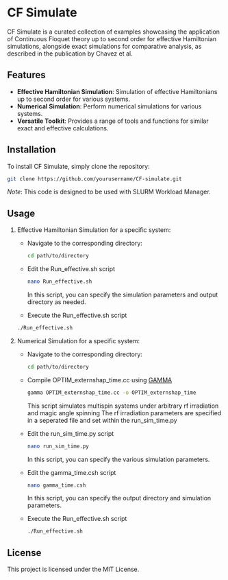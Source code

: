 # CF Simulate

CF Simulate is a curated collection of examples showcasing the application of Continuous Floquet theory up to second order for effective Hamiltonian simulations, alongside exact simulations for comparative analysis, as described in the publication by Chavez et al.

## Features

- **Effective Hamiltonian Simulation**: Simulation of effective Hamiltonians up to second order for various systems.
- **Numerical Simulation**: Perform numerical simulations for various systems.
- **Versatile Toolkit**: Provides a range of tools and functions for similar exact and effective calculations.

## Installation

To install CF Simulate, simply clone the repository:

```bash
git clone https://github.com/yourusername/CF-simulate.git
```

*Note*: This code is designed to be used with SLURM Workload Manager.

## Usage

1. Effective Hamiltonian Simulation for a specific system:

    - Navigate to the corresponding directory:
      
      ```bash
      cd path/to/directory
      ```
    - Edit the Run_effective.sh script

      ```bash
      nano Run_effective.sh 
      ```
      
      In this script, you can specify the simulation parameters and output directory as needed.

    - Execute the Run_effective.sh script
      
    ```bash
    ./Run_effective.sh
    ```


2. Numerical Simulation for a specific system:

    - Navigate to the corresponding directory:
      
      ```bash
      cd path/to/directory
      ```

    - Compile OPTIM_externshap_time.cc using [GAMMA](https://github.com/tesch1/GAMMA)

      ```bash
      gamma OPTIM_externshap_time.cc -o OPTIM_externshap_time
      ```
      
      This script simulates multispin systems under arbitrary rf irradiation and magic angle spinning
      The rf irradiation parameters are specified in a seperated file and set within the run_sim_time.py
      
    - Edit the run_sim_time.py script

      ```bash
      nano run_sim_time.py 
      ```
      
      In this script, you can specify the various simulation parameters.

   - Edit the gamma_time.csh script

      ```bash
      nano gamma_time.csh 
      ```
      
      In this script, you can specify the output directory and simulation parameters.

    - Execute the Run_effective.sh script
      
      ```bash
      ./Run_effective.sh
      ```

<!--Documentation
For detailed instructions and documentation on how to use CF Simulate, please refer to the Documentation file.-->

<!--
## Contribution
Contributions are welcome! If you'd like to contribute to CF Simulate, please follow these steps:
    Fork the repository
    Create your feature branch (git checkout -b feature/YourFeature)
    Commit your changes (git commit -am 'Add some feature')
    Push to the branch (git push origin feature/YourFeature)
    Create a new Pull Request
-->

## License

This project is licensed under the MIT License.

<!-- ## Contact
For any inquiries or suggestions, please feel free to reach out to Your Name.
